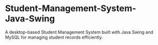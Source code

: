 # Student-Management-System-Java-Swing
A desktop-based Student Management System built with Java Swing and MySQL for managing student records efficiently.
